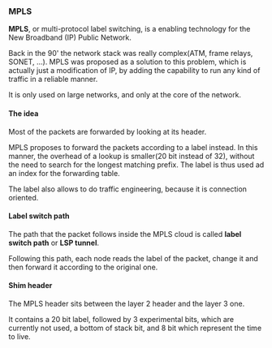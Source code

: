 ### MPLS
**MPLS**, or multi-protocol label switching, is a enabling technology for the New Broadband (IP) Public Network.

Back in the 90' the network stack was really complex(ATM, frame relays, SONET, ...). MPLS was proposed as a solution to this problem, which is actually just a modification of IP, by adding the capability to run any kind of traffic in a reliable manner.

It is only used on large networks, and only at the core of the network.
#### The idea
Most of the packets are  forwarded by looking at its header.

MPLS proposes to forward the packets according to a label instead. In this manner, the overhead of a lookup is smaller(20 bit instead of 32), without the need to search for the longest matching prefix. The label is thus used ad an index for the forwarding table.

The label also allows to do traffic engineering, because it is connection oriented.
#### Label switch path
The path that the packet follows inside the MPLS cloud is called **label switch path** or **LSP tunnel**.

Following this path, each node reads the label of the packet, change it and then forward it according to the original one.
#### Shim header
The MPLS header sits between the layer 2 header and the layer 3 one.

It contains a 20 bit label, followed by 3 experimental bits, which are currently not used, a bottom of stack bit, and 8 bit which represent the time to live.